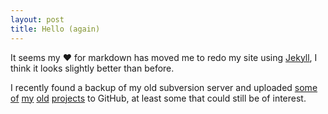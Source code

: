 ```yaml
---
layout: post
title: Hello (again)
---
```


It seems my ♥ for markdown has moved me to redo my site using
[Jekyll](https://jekyllrb.com), I think it looks slightly better than before.

I recently found a backup of my old subversion server and uploaded
[some](https://github.com/zydeco/libres) [of](https://github.com/zydeco/libmfs)
[my](https://github.com/zydeco/bootxchanger)
[old](https://github.com/zydeco/newtonkbd-iphone)
[projects](https://github.com/zydeco/ipanic) to GitHub, at least some that
could still be of interest.

